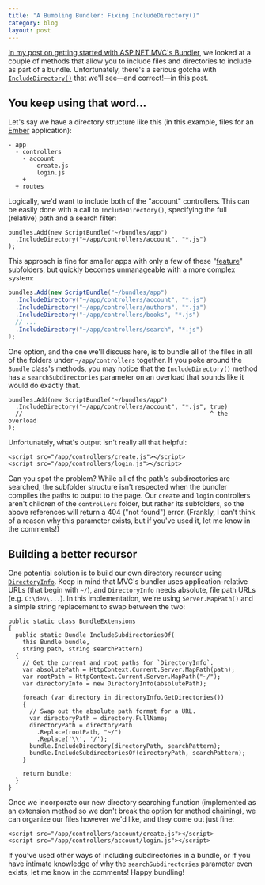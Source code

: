 ```yaml
---
title: "A Bumbling Bundler: Fixing IncludeDirectory()"
category: blog
layout: post
---
```


[In my post on getting started with ASP.NET MVC's Bundler][0], we looked at a couple of methods that allow you to include files and directories to include as part of a bundle. Unfortunately, there's a serious gotcha with [`IncludeDirectory()`][1] that we'll see—and correct!—in this post.

## You keep using that word...

Let's say we have a directory structure like this (in this example, files for an [Ember][2] application):

    - app
      - controllers
        - account
            create.js
            login.js
        +
      + routes

Logically, we'd want to include both of the "account" controllers. This can be easily done with a call to `IncludeDirectory()`, specifying the full (relative) path and a search filter:

    bundles.Add(new ScriptBundle("~/bundles/app")
      .IncludeDirectory("~/app/controllers/account", "*.js")
    );

This approach is fine for smaller apps with only a few of these "[feature][3]" subfolders, but quickly becomes unmanageable with a more complex system:

``` csharp
bundles.Add(new ScriptBundle("~/bundles/app")
  .IncludeDirectory("~/app/controllers/account", "*.js")
  .IncludeDirectory("~/app/controllers/authors", "*.js")
  .IncludeDirectory("~/app/controllers/books", "*.js")
  // ...
  .IncludeDirectory("~/app/controllers/search", "*.js")
);
```

One option, and the one we'll discuss here, is to bundle all of the files in all of the folders under `~/app/controllers` together. If you poke around the `Bundle` class's methods, you may notice that the `IncludeDirectory()` method has a `searchSubdirectories` parameter on an overload that sounds like it would do exactly that.

    bundles.Add(new ScriptBundle("~/bundles/app")
      .IncludeDirectory("~/app/controllers/account", "*.js", true)
      //                                                     ^ the overload
    );

Unfortunately, what's output isn't really all that helpful:

    <script src="/app/controllers/create.js"></script>
    <script src="/app/controllers/login.js"></script>

Can you spot the problem? While all of the path's subdirectories are searched, the subfolder structure isn't respected when the bundler compiles the paths to output to the page. Our `create` and `login` controllers aren't children of the `controllers` folder, but rather its subfolders, so the above references will return a 404 ("not found") error. (Frankly, I can't think of a reason why this parameter exists, but if you've used it, let me know in the comments!)

## Building a better recursor

One potential solution is to build our own directory recursor using [`DirectoryInfo`][4]. Keep in mind that MVC's bundler uses application-relative URLs (that begin with `~/`), and `DirectoryInfo` needs absolute, file path URLs (e.g. `C:\dev\...`). In this implementation, we're using `Server.MapPath()` and a simple string replacement to swap between the two:

    public static class BundleExtensions
    {
      public static Bundle IncludeSubdirectoriesOf(
        this Bundle bundle,
        string path, string searchPattern)
      {
        // Get the current and root paths for `DirectoryInfo`.
        var absolutePath = HttpContext.Current.Server.MapPath(path);
        var rootPath = HttpContext.Current.Server.MapPath("~/");
        var directoryInfo = new DirectoryInfo(absolutePath);

        foreach (var directory in directoryInfo.GetDirectories())
        {
          // Swap out the absolute path format for a URL.
          var directoryPath = directory.FullName;
          directoryPath = directoryPath
            .Replace(rootPath, "~/")
            .Replace('\\', '/');
          bundle.IncludeDirectory(directoryPath, searchPattern);
          bundle.IncludeSubdirectoriesOf(directoryPath, searchPattern);
        }

        return bundle;
      }
    }

Once we incorporate our new directory searching function (implemented as an extension method so we don't break the option for method chaining), we can organize our files however we'd like, and they come out just fine:

    <script src="/app/controllers/account/create.js"></script>
    <script src="/app/controllers/account/login.js"></script>

If you've used other ways of including subdirectories in a bundle, or if you have intimate knowledge of why the `searchSubdirectories` parameter even exists, let me know in the comments! Happy bundling!

[0]: /2012/09/a-quick-start-of-asp-net-mvc-4s-bundling/
[1]: http://msdn.microsoft.com/en-us/library/jj646468(v=vs.110).aspx
[2]: http://emberjs.com/
[3]: /2013/10/feature-folders-and-javascript/
[4]: http://msdn.microsoft.com/en-us/library/s7xk2b58(v=vs.110).aspx
